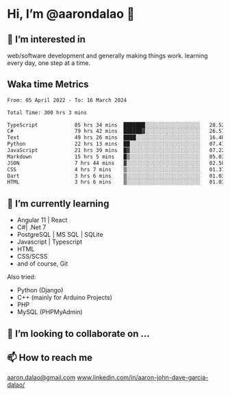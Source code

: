 # __Hi, I’m @aarondalao__ 👋 
## 👀 I’m interested in 
web/software development and generally making things work.
learning every day, one step at a time. 

## Waka time Metrics
<!--START_SECTION:waka-->

```txt
From: 05 April 2022 - To: 16 March 2024

Total Time: 300 hrs 3 mins

TypeScript            85 hrs 34 mins  ███████░░░░░░░░░░░░░░░░░░   28.52 %
C#                    79 hrs 42 mins  ██████▓░░░░░░░░░░░░░░░░░░   26.57 %
Text                  49 hrs 26 mins  ████░░░░░░░░░░░░░░░░░░░░░   16.48 %
Python                22 hrs 13 mins  ██░░░░░░░░░░░░░░░░░░░░░░░   07.41 %
JavaScript            21 hrs 39 mins  █▓░░░░░░░░░░░░░░░░░░░░░░░   07.22 %
Markdown              15 hrs 5 mins   █▒░░░░░░░░░░░░░░░░░░░░░░░   05.03 %
JSON                  7 hrs 44 mins   ▓░░░░░░░░░░░░░░░░░░░░░░░░   02.58 %
CSS                   4 hrs 7 mins    ▒░░░░░░░░░░░░░░░░░░░░░░░░   01.37 %
Dart                  3 hrs 6 mins    ▒░░░░░░░░░░░░░░░░░░░░░░░░   01.03 %
HTML                  3 hrs 6 mins    ▒░░░░░░░░░░░░░░░░░░░░░░░░   01.03 %
```

<!--END_SECTION:waka-->

## 🌱 I’m currently learning 

- Angular 11 | React 
- C#| .Net 7
- PostgreSQL | MS SQL | SQLite
- Javascript | Typescript
- HTML 
- CSS/SCSS
- and of course, Git 


Also tried:
- Python (Django)
- C++ (mainly for Arduino Projects)
- PHP
- MySQL (PHPMyAdmin)


## 💞️ I’m looking to collaborate on ...

## 📫 How to reach me 
aaron.dalao@gmail.com
www.linkedin.com/in/aaron-john-dave-garcia-dalao/

<!---
aarondalao/aarondalao is a ✨ special ✨ repository because its `README.md` (this file) appears on your GitHub profile.
You can click the Preview link to take a look at your changes.
--->
